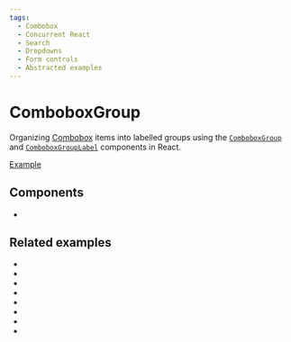 ```yaml
---
tags:
  - Combobox
  - Concurrent React
  - Search
  - Dropdowns
  - Form controls
  - Abstracted examples
---
```


# ComboboxGroup

<div data-description>

Organizing [Combobox](/components/combobox) items into labelled groups using the [`ComboboxGroup`](/reference/combobox-group) and [`ComboboxGroupLabel`](/reference/combobox-group-label) components in React.

</div>

<div data-tags></div>

<a href="./index.tsx" data-playground>Example</a>

## Components

<div data-cards="components">

- [](/components/combobox)

</div>

## Related examples

<div data-cards="examples">

- [](/examples/combobox-filtering-integrated)
- [](/examples/combobox-animated)
- [](/examples/combobox-cancel)
- [](/examples/combobox-disclosure)
- [](/examples/combobox-links)
- [](/examples/combobox-multiple)
- [](/examples/combobox-tabs)
- [](/examples/dialog-combobox-tab-command-menu)

</div>
